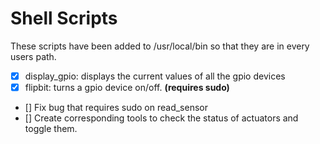 # Shell Scripts

These scripts have been added to /usr/local/bin so that they are in
every users path.



* [X] display_gpio: displays the current values of all the gpio devices
* [X] flipbit: turns a gpio device on/off. **(requires sudo)**
* [] Fix bug that requires sudo on read_sensor
* [] Create corresponding tools to check the status of actuators and toggle them.

